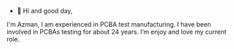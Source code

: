 - 👋 Hi and good day,

I'm Azman, I am experienced in PCBA test manufacturing. I have been involved in PCBAs testing for about 24 years. I’m enjoy and love my current role. 

